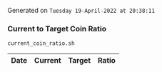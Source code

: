 Generated on `Tuesday 19-April-2022 at 20:38:11`

### Current to Target Coin Ratio
`current_coin_ratio.sh`

Date|Current|Target|Ratio
---|---|---|---
